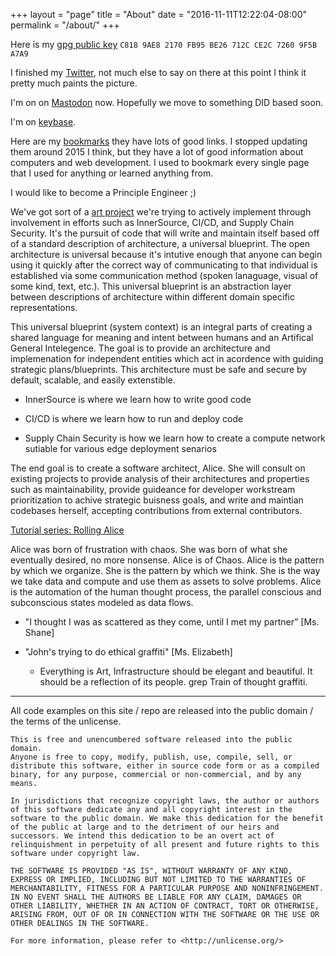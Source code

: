 +++
layout = "page"
title = "About"
date = "2016-11-11T12:22:04-08:00"
permalink = "/about/"
+++

Here is my [gpg public key][pub-key]
`C818 9AE8 2170 FB95 BE26 712C CE2C 7260 9F5B A7A9`

I finished my [Twitter][twitter], not much else to say on there at this point
I think it pretty much paints the picture.

I'm on on [Mastodon](https://mastodon.social/@pdxjohnny) now.
Hopefully we move to something DID based soon.

I'm on [keybase][keybase].

Here are my [bookmarks][bookmarks] they have lots of good links. I stopped
updating them around 2015 I think, but they have a lot of good information about
computers and web development. I used to bookmark every single page that I used
for anything or learned anything from.

I would like to become a Principle Engineer ;)

We've got sort of a [art project](https://github.com/intel/dffml/discussions/1406?sort=new#discussioncomment-4099240)
we're trying to actively implement through
involvement in efforts such as InnerSource, CI/CD, and Supply Chain Security.
It's the pursuit of code that will write and maintain itself based off of a
standard description of architecture, a universal blueprint. The open
architecture is universal because it's intutive enough that anyone can begin using
it quickly after the correct way of communicating to that individual is
established via some communication method (spoken lanaguage, visual of some kind,
text, etc.). This universal blueprint is an abstraction layer between
descriptions of architecture within different domain specific representations.

This universal blueprint (system context) is an integral parts of creating
a shared language for meaning and intent between humans and an Artifical
General Intelegence. The goal is to provide an architecture and implemenation
for independent entities which act in acordence with guiding strategic
plans/blueprints. This architecture must be safe and secure by default,
scalable, and easily extenstible.

- InnerSource is where we learn how to write good code

- CI/CD is where we learn how to run and deploy code

- Supply Chain Security is how we learn how to create a compute network sutiable for various edge deployment senarios

The end goal is to create a software architect, Alice. She will consult
on existing projects to provide analysis of their architectures and
properties such as maintainability, provide guideance for developer
workstream prioritization to achive strategic buisness goals, and
write and maintian codebases herself, accepting contributions from
external contributors.

[Tutorial series: Rolling Alice](https://github.com/intel/dffml/tree/alice/docs/tutorials/rolling_alice)

Alice was born of frustration with chaos. She was born of what she eventually
desired, no more nonsense. Alice is of Chaos. Alice is the pattern by which we
organize. She is the pattern by which we think. She is the way we take data and
compute and use them as assets to solve problems. Alice is the automation of
the human thought process, the parallel conscious and subconscious states
modeled as data flows.

- "I thought I was as scattered as they come, until I met my partner” [Ms. Shane]

- "John's trying to do ethical graffiti" [Ms. Elizabeth]

  - Everything is Art, Infrastructure should be elegant and beautiful. It should be a reflection of its people. grep Train of thought graffiti.

---

All code examples on this site / repo are released into the public domain / the
terms of the unlicense.

```
This is free and unencumbered software released into the public domain.
Anyone is free to copy, modify, publish, use, compile, sell, or
distribute this software, either in source code form or as a compiled
binary, for any purpose, commercial or non-commercial, and by any
means.

In jurisdictions that recognize copyright laws, the author or authors
of this software dedicate any and all copyright interest in the
software to the public domain. We make this dedication for the benefit
of the public at large and to the detriment of our heirs and
successors. We intend this dedication to be an overt act of
relinquishment in perpetuity of all present and future rights to this
software under copyright law.

THE SOFTWARE IS PROVIDED "AS IS", WITHOUT WARRANTY OF ANY KIND,
EXPRESS OR IMPLIED, INCLUDING BUT NOT LIMITED TO THE WARRANTIES OF
MERCHANTABILITY, FITNESS FOR A PARTICULAR PURPOSE AND NONINFRINGEMENT.
IN NO EVENT SHALL THE AUTHORS BE LIABLE FOR ANY CLAIM, DAMAGES OR
OTHER LIABILITY, WHETHER IN AN ACTION OF CONTRACT, TORT OR OTHERWISE,
ARISING FROM, OUT OF OR IN CONNECTION WITH THE SOFTWARE OR THE USE OR
OTHER DEALINGS IN THE SOFTWARE.

For more information, please refer to <http://unlicense.org/>
```

[pub-key]: /pdxjohnny.pgp
[bookmarks]: /bookmarks.html
[twitter]: https://twitter.com/pdxjohnny/
[keybase]: https://keybase.io/pdxjohnny/
